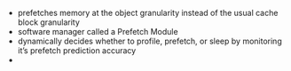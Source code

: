 - prefetches memory at the object granularity instead of the usual cache block granularity
- software manager called a Prefetch Module 
- dynamically decides whether to profile, prefetch, or sleep by monitoring it’s prefetch prediction accuracy
- 